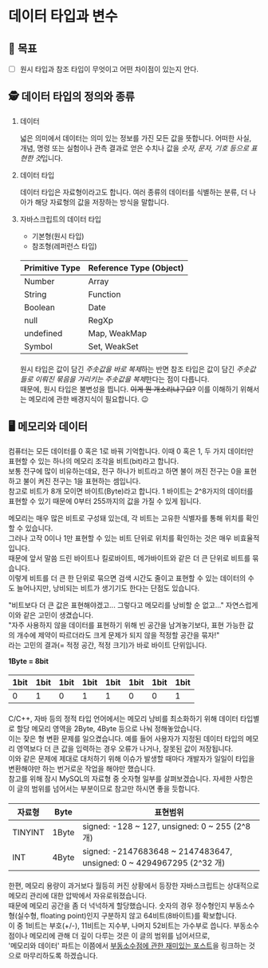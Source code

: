 # 데이터 타입과 변수

## 🤘 목표

- [ ] 원시 타입과 참조 타입이 무엇이고 어떤 차이점이 있는지 안다.

## 🕵 데이터 타입의 정의와 종류

1. 데이터

   넓은 의미에서 데이터는 의미 있는 정보를 가진 모든 값을 뜻합니다. 어떠한 사실, 개념, 명령 또는 실험이나 관측 결과로 얻은 수치나 값을 *숫자, 문자, 기호 등으로 표현한 것*입니다.

2. 데이터 타입

   데이터 타입은 자료형이라고도 합니다. 여러 종류의 데이터를 식별하는 분류, 더 나아가 해당 자료형의 값을 저장하는 방식을 말합니다.

3. 자바스크립트의 데이터 타입

   - 기본형(원시 타입)
   - 참조형(레퍼런스 타입)

   ####

   | Primitive Type | Reference Type (Object) |
   | -------------- | ----------------------- |
   | Number         | Array                   |
   | String         | Function                |
   | Boolean        | Date                    |
   | null           | RegXp                   |
   | undefined      | Map, WeakMap            |
   | Symbol         | Set, WeakSet            |

   ####

   원시 타입은 값이 담긴 *주솟값을 바로 복제*하는 반면 참조 타입은 값이 담긴 *주솟값들로 이뤄진 묶음을 가리키는 주솟값을 복제*한다는 점이 다릅니다.  
   때문에, 원시 타입은 불변성을 띕니다. ~~이게 뭔 개소리냐구요?~~ 이를 이해하기 위해서는 메모리에 관한 배경지식이 필요합니다. 😉

## 🖥️ 메모리와 데이터

컴퓨터는 모든 데이터를 0 혹은 1로 바꿔 기억합니다. 이때 0 혹은 1, 두 가지 데이터만 표현할 수 있는 하나의 메모리 조각을 비트(bit)라고 합니다.  
보통 전구에 많이 비유하는데요, 전구 하나가 비트라고 하면 불이 꺼진 전구는 0을 표현하고 불이 켜진 전구는 1을 표현하는 셈입니다.  
참고로 비트가 8개 모이면 바이트(Byte)라고 합니다. 1 바이트는 2^8가지의 데이터를 표현할 수 있기 때문에 0부터 255까지의 값을 가질 수 있게 됩니다.

메모리는 매우 많은 비트로 구성돼 있는데, 각 비트는 고유한 식별자를 통해 위치를 확인할 수 있습니다.  
그러나 고작 0이나 1만 표현할 수 있는 비트 단위로 위치를 확인하는 것은 매우 비효율적입니다.  
때문에 앞서 말씀 드린 바이트나 킬로바이트, 메가바이트와 같은 더 큰 단위로 비트를 묶습니다.  
이렇게 비트를 더 큰 한 단위로 묶으면 검색 시간도 줄이고 표현할 수 있는 데이터의 수도 늘어나지만, 낭비되는 비트가 생기기도 한다는 단점도 있습니다.

"비트보다 더 큰 값은 표현해야겠고... 그렇다고 메모리를 낭비할 순 없고..." 자연스럽게 이와 같은 고민이 생겼습니다.  
"자주 사용하지 않을 데이터를 표현하기 위해 빈 공간을 남겨놓기보다, 표현 가능한 값의 개수에 제약이 따르더라도 크게 문제가 되지 않을 적정할 공간을 묶자!"  
라는 고민의 결과(= 적정 공간, 적정 크기)가 바로 바이트 단위입니다.

**1Byte = 8bit**

####

| 1bit | 1bit | 1bit | 1bit | 1bit | 1bit | 1bit | 1bit |
| ---- | ---- | ---- | ---- | ---- | ---- | ---- | ---- |
| 0    | 1    | 0    | 1    | 1    | 0    | 0    | 1    |

####

C/C++, 자바 등의 정적 타입 언어에서는 메모리 낭비를 최소화하기 위해 데이터 타입별로 할당 메모리 영역을 2Byte, 4Byte 등으로 나눠 정해놓았습니다.  
이는 잦은 형 변환 문제를 일으켰습니다. 예를 들어 사용자가 지정된 데이터 타입의 메모리 영역보다 더 큰 값을 입력하는 경우 오류가 나거나, 잘못된 값이 저장됩니다.  
이와 같은 문제에 제대로 대처하기 위해 이슈가 발생할 때마다 개발자가 일일이 타입을 변환해야만 하는 번거로운 작업을 해야만 했습니다.  
참고를 위해 잠시 MySQL의 자료형 중 숫자형 일부를 살펴보겠습니다. 자세한 사항은 이 글의 범위를 넘어서는 부분이므로 참고만 하시면 좋을 듯합니다.

####

| 자료형  | Byte  | 표현범위                                                             |
| ------- | ----- | -------------------------------------------------------------------- |
| TINYINT | 1Byte | signed: -128 ~ 127, unsigned: 0 ~ 255 (2^8개)                        |
| INT     | 4Byte | signed: -2147683648 ~ 2147483647, unsigned: 0 ~ 4294967295 (2^32 개) |

####

한편, 메모리 용량이 과거보다 월등히 커진 상황에서 등장한 자바스크립트는 상대적으로 메모리 관리에 대한 압박에서 자유로워졌습니다.  
때문에 메모리 공간을 좀 더 넉넉하게 할당했습니다. 숫자의 경우 정수형인지 부동소수형(실수형, floating point)인지 구분하지 않고 64비트(8바이트)를 확보합니다.  
이 중 1비트는 부호(+/-), 11비트는 지수부, 나머지 52비트는 가수부로 씁니다. 부동소수점이나 메모리에 관해 더 깊이 다루는 것은 이 글의 범위를 넘어서므로,  
'메모리와 데이터' 파트는 이쯤에서 [부동소수점에 관한 재미있는 포스트](https://velog.io/@sgyoon/2019-09-15-01)을 링크하는 것으로 마무리하도록 하겠습니다.
